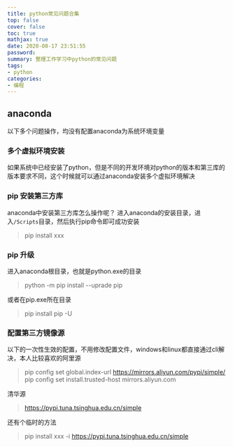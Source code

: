 ```yaml
---
title: python常见问题合集
top: false
cover: false
toc: true
mathjax: true
date: 2020-08-17 23:51:55
password:
summary: 整理工作学习中python的常见问题
tags:
- python
categories:
- 编程
---
```


## anaconda

以下多个问题操作，均没有配置anaconda为系统环境变量

### 多个虚拟环境安装

如果系统中已经安装了python，但是不同的开发环境对python的版本和第三库的版本要求不同，这个时候就可以通过anaconda安装多个虚拟环境解决

### pip 安装第三方库

anaconda中安装第三方库怎么操作呢？
进入anaconda的安装目录，进入`/Scripts`目录，然后执行pip命令即可成功安装
> pip install xxx

### pip 升级

进入anaconda根目录，也就是python.exe的目录
> python -m pip install --uprade pip

或者在pip.exe所在目录
> pip install pip -U

### 配置第三方镜像源

以下的一次性生效的配置，不用修改配置文件，windows和linux都直接通过cli解决，本人比较喜欢的阿里源
> pip config set global.index-url https://mirrors.aliyun.com/pypi/simple/
pip config set install.trusted-host mirrors.aliyun.com

清华源
> https://pypi.tuna.tsinghua.edu.cn/simple

还有个临时的方法
> pip install xxx -i https://pypi.tuna.tsinghua.edu.cn/simple
